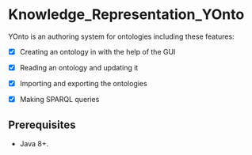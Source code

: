 # Knowledge_Representation_YOnto

YOnto is an authoring system for ontologies including these features: 

* [x] Creating an ontology in with the help of the GUI
* [x] Reading an ontology and updating it
* [x] Importing and exporting the ontologies
* [x] Making SPARQL queries 


## Prerequisites

* Java 8+.
